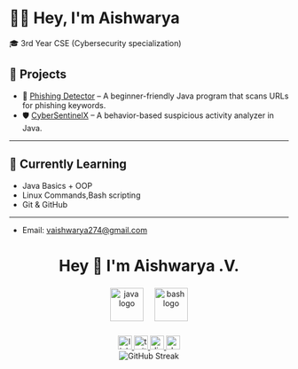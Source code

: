# 👩‍💻 Hey, I'm Aishwarya

🎓 3rd Year CSE (Cybersecurity specialization)

## 🚀 Projects

- 🎣 [Phishing Detector](https://github.com/Aishwaryeahh-cy/Phishing-Detector) – A beginner-friendly Java program that scans URLs for phishing keywords.
- 🛡️ [CyberSentinelX](https://github.com/Aishwaryeahh-cy/CyberSentinelX) – A behavior-based suspicious activity analyzer in Java.

---

## 🧠 Currently Learning
- Java Basics + OOP
- Linux Commands,Bash scripting
- Git & GitHub

---

- Email: vaishwarya274@gmail.com
<h1 align="center">Hey 👋 I'm Aishwarya .V.</h1>

###

<div align="center">
  <img src="https://skillicons.dev/icons?i=java" height="60" alt="java logo" />
  <img width="12" />
  <img src="https://skillicons.dev/icons?i=bash" height="60" alt="bash logo" />
</div>

###

<div align="center">
 <a href="https://www.linkedin.com/in/vvaishwarya?utm_source=share&utm_campaign=share_via&utm_content=profile&utm_medium=android_app" target="_blank">
  <img src="https://img.shields.io/static/v1?message=LinkedIn&logo=linkedin&label=&color=0077B5&logoColor=white&labelColor=&style=for-the-badge" height="25" alt="linkedin logo" />
</a>

  <a href="https://twitter.com/YOUR_TWITTER" target="_blank">
    <img src="https://img.shields.io/static/v1?message=Twitter&logo=twitter&label=&color=1DA1F2&logoColor=white&labelColor=&style=for-the-badge" height="25" alt="twitter logo" />
  </a>
  <a href="https://discord.com/users/YOUR_DISCORD_ID" target="_blank">
    <img src="https://img.shields.io/static/v1?message=Discord&logo=discord&label=&color=7289DA&logoColor=white&labelColor=&style=for-the-badge" height="25" alt="discord logo" />
  </a>
  <a href="https://dev.to/YOUR_DEVTO" target="_blank">
    <img src="https://img.shields.io/static/v1?message=dev.to&logo=dev.to&label=&color=0A0A0A&logoColor=white&labelColor=&style=for-the-badge" height="25" alt="devto logo" />
  </a>
</div>
<!-- GitHub Streak Stats -->
<div align="center">
  <img src="https://streak-stats.demolab.com?user=Aishwaryeahh-cy&theme=dracula&hide_border=false" alt="GitHub Streak" />
</div>

